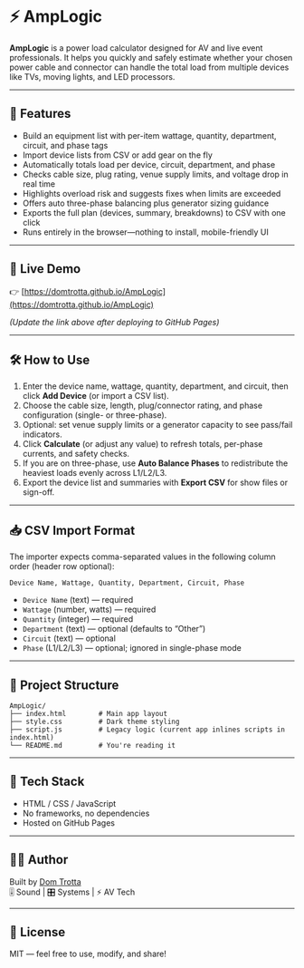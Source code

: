 # ⚡ AmpLogic

**AmpLogic** is a power load calculator designed for AV and live event professionals. It helps you quickly and safely estimate whether your chosen power cable and connector can handle the total load from multiple devices like TVs, moving lights, and LED processors.

---

## 🔧 Features

- Build an equipment list with per-item wattage, quantity, department, circuit, and phase tags
- Import device lists from CSV or add gear on the fly
- Automatically totals load per device, circuit, department, and phase
- Checks cable size, plug rating, venue supply limits, and voltage drop in real time
- Highlights overload risk and suggests fixes when limits are exceeded
- Offers auto three-phase balancing plus generator sizing guidance
- Exports the full plan (devices, summary, breakdowns) to CSV with one click
- Runs entirely in the browser—nothing to install, mobile-friendly UI

---

## 🚀 Live Demo

👉 [https://domtrotta.github.io/AmpLogic](https://domtrotta.github.io/AmpLogic)

*(Update the link above after deploying to GitHub Pages)*

---

## 🛠️ How to Use

1. Enter the device name, wattage, quantity, department, and circuit, then click **Add Device** (or import a CSV list).
2. Choose the cable size, length, plug/connector rating, and phase configuration (single- or three-phase).
3. Optional: set venue supply limits or a generator capacity to see pass/fail indicators.
4. Click **Calculate** (or adjust any value) to refresh totals, per-phase currents, and safety checks.
5. If you are on three-phase, use **Auto Balance Phases** to redistribute the heaviest loads evenly across L1/L2/L3.
6. Export the device list and summaries with **Export CSV** for show files or sign-off.

---

## 📥 CSV Import Format

The importer expects comma-separated values in the following column order (header row optional):

```
Device Name, Wattage, Quantity, Department, Circuit, Phase
```

- `Device Name` (text) — required  
- `Wattage` (number, watts) — required  
- `Quantity` (integer) — required  
- `Department` (text) — optional (defaults to “Other”)  
- `Circuit` (text) — optional  
- `Phase` (L1/L2/L3) — optional; ignored in single-phase mode

---

## 📁 Project Structure

```
AmpLogic/
├── index.html        # Main app layout
├── style.css         # Dark theme styling
├── script.js         # Legacy logic (current app inlines scripts in index.html)
└── README.md         # You're reading it
```

---

## 🧪 Tech Stack

- HTML / CSS / JavaScript
- No frameworks, no dependencies
- Hosted on GitHub Pages

---

## 🧑‍💻 Author

Built by [Dom Trotta](https://github.com/domtrotta)  
🎚️ Sound | 🎛️ Systems | ⚡ AV Tech

---

## 📘 License

MIT — feel free to use, modify, and share!
